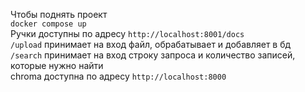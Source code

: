 Чтобы поднять проект  
```docker compose up```  
Ручки доступны по адресу ```http://localhost:8001/docs```  
```/upload``` принимает на вход файл, обрабатывает и добавляет в бд  
```/search``` принимает на вход строку запроса и количество записей, которые нужно найти  
chroma доступна по адресу ```http://localhost:8000```